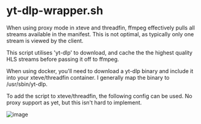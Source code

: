 # yt-dlp-wrapper.sh

When using proxy mode in xteve and threadfin, ffmpeg effectively pulls all streams available in the manifest. This is not optimal, as typically only one stream is viewed by the client.

This script utilises 'yt-dlp' to download, and cache the the highest quality HLS streams before passing it off to ffmpeg.

When using docker, you'll need to download a yt-dlp binary and include it into your xteve/threadfin container. I generally map the binary to /usr/sbin/yt-dlp.

To add the script to xteve/threadfin, the following config can be used. No proxy support as yet, but this isn't hard to implement.

![image](https://github.com/user-attachments/assets/8a848442-174b-4519-97fd-33be363bcdfe)
